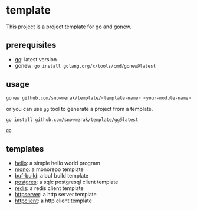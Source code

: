 # template

This project is a project template for [go](https://golang.org/) and [gonew](https://golang.org/x/tools/cmd/gonew).

## prerequisites

- [go](https://golang.org/): latest version
- gonew: `go install golang.org/x/tools/cmd/gonew@latest`

## usage

```sh
gonew github.com/snowmerak/template/<template-name> <your-module-name>
```

or you can use `gg` tool to generate a project from a template.

```sh
go install github.com/snowmerak/template/gg@latest
```

```sh
gg
```

## templates

- [hello](./hello): a simple hello world program
- [mono](./mono): a monorepo template
- [buf-build](./bufbuild): a buf build template
- [postgres](./postgres): a sqlc postgresql client template
- [redis](./redis): a redis client template
- [httpserver](./httpserver): a http server template
- [httpclient](./httpclient): a http client template